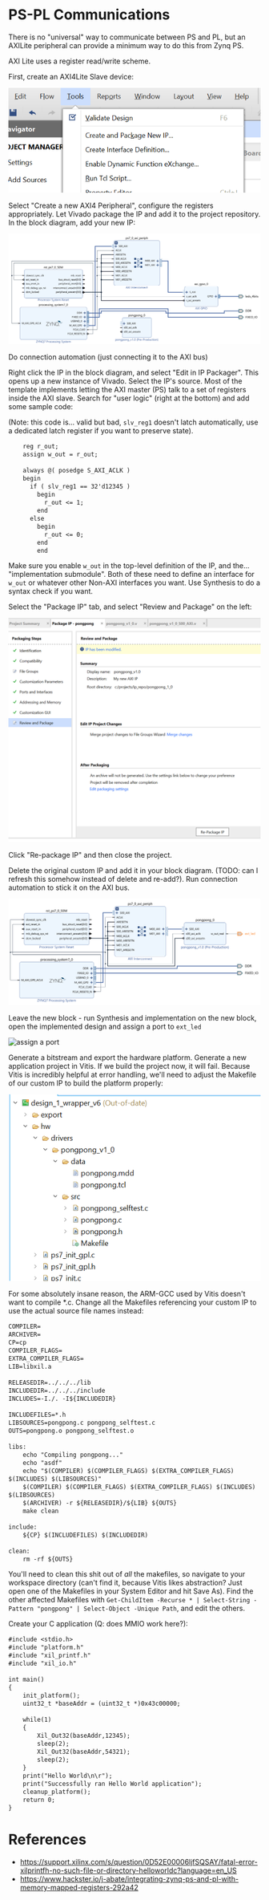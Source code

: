 # PS-PL Communications

There is no "universal" way to communicate between PS and PL, but an AXILite peripheral can provide a minimum way to do this from Zynq PS.

AXI Lite uses a register read/write scheme.

First, create an AXI4Lite Slave device:

![Tools Create and Package New IP](rsrc/AXIPS_newip.png)

Select "Create a new AXI4 Peripheral", configure the registers appropriately. Let Vivado package the IP and add it to the project repository. In the block diagram, add your new IP:

![New AXI Slave "pongpong"](rsrc/AXIPS_blockdiag.png)

Do connection automation (just connecting it to the AXI bus)

Right click the IP in the block diagram, and select "Edit in IP Packager". This opens up a new instance of Vivado. Select the IP's source. Most of the template implements letting the AXI master (PS) talk to a set of registers inside the AXI slave. Search for "user logic" (right at the bottom) and add some sample code:

(Note: this code is... valid but bad, `slv_reg1` doesn't latch automatically, use a dedicated latch register if you want to preserve state).

```
	reg r_out;
	assign w_out = r_out;
	
	always @( posedge S_AXI_ACLK )
	begin
	  if ( slv_reg1 == 32'd12345 ) 
	    begin
	      r_out <= 1;
	    end
	  else
	    begin
	      r_out <= 0;
	    end
    	end
```

Make sure you enable `w_out` in the top-level definition of the IP, and the... "implementation submodule". Both of these need to define an interface for `w_out` or whatever other Non-AXI interfaces you want. Use Synthesis to do a syntax check if you want.

Select the "Package IP" tab, and select "Review and Package" on the left:

![package IP](rsrc/AXIPS_packageIP.png)

Click "Re-package IP" and then close the project.

Delete the original custom IP and add it in your block diagram. (TODO: can I refresh this somehow instead of delete and re-add?). Run connection automation to stick it on the AXI bus.

![new block diagram!](rsrc/AXIPS_newbd.png)

Leave the new block - run Synthesis and implementation on the new block, open the implemented design and assign a port to `ext_led`

![assign a port](rsrc/AXIPS_assign_port.png)

Generate a bitstream and export the hardware platform. Generate a new application project in Vitis. If we build the project now, it will fail. Because Vitis is incredibly helpful at error handling, we'll need to adjust the Makefile of our custom IP to build the platform properly:

![edit makefile](rsrc/AXIPS_makefile.png)

For some absolutely insane reason, the ARM-GCC used by Vitis doesn't want to compile \*.c. Change all the Makefiles referencing your custom IP to use the actual source file names instead:

```
COMPILER=
ARCHIVER=
CP=cp
COMPILER_FLAGS=
EXTRA_COMPILER_FLAGS=
LIB=libxil.a

RELEASEDIR=../../../lib
INCLUDEDIR=../../../include
INCLUDES=-I./. -I${INCLUDEDIR}

INCLUDEFILES=*.h
LIBSOURCES=pongpong.c pongpong_selftest.c
OUTS=pongpong.o pongpong_selftest.o

libs:
	echo "Compiling pongpong..."
	echo "asdf"
	echo "$(COMPILER) $(COMPILER_FLAGS) $(EXTRA_COMPILER_FLAGS) $(INCLUDES) $(LIBSOURCES)"
	$(COMPILER) $(COMPILER_FLAGS) $(EXTRA_COMPILER_FLAGS) $(INCLUDES) $(LIBSOURCES)
	$(ARCHIVER) -r ${RELEASEDIR}/${LIB} ${OUTS}
	make clean

include:
	${CP} $(INCLUDEFILES) $(INCLUDEDIR)

clean:
	rm -rf ${OUTS}
```

You'll need to clean this shit out of *all* the makefiles, so navigate to your workspace directory (can't find it, because Vitis likes abstraction? Just open one of the Makefiles in your System Editor and hit Save As). Find the other affected Makefiles with `Get-ChildItem -Recurse * | Select-String -Pattern "pongpong" | Select-Object -Unique Path`, and edit the others.

Create your C application (Q: does MMIO work here?):

```
#include <stdio.h>
#include "platform.h"
#include "xil_printf.h"
#include "xil_io.h"

int main()
{
    init_platform();
    uint32_t *baseAddr = (uint32_t *)0x43c00000;

    while(1)
    {
    	Xil_Out32(baseAddr,12345);
    	sleep(2);
    	Xil_Out32(baseAddr,54321);
    	sleep(2);
    }
    print("Hello World\n\r");
    print("Successfully ran Hello World application");
    cleanup_platform();
    return 0;
}
```

# References

- https://support.xilinx.com/s/question/0D52E00006ljfSQSAY/fatal-error-xilprintfh-no-such-file-or-directory-helloworldc?language=en_US
- https://www.hackster.io/j-abate/integrating-zynq-ps-and-pl-with-memory-mapped-registers-292a42
